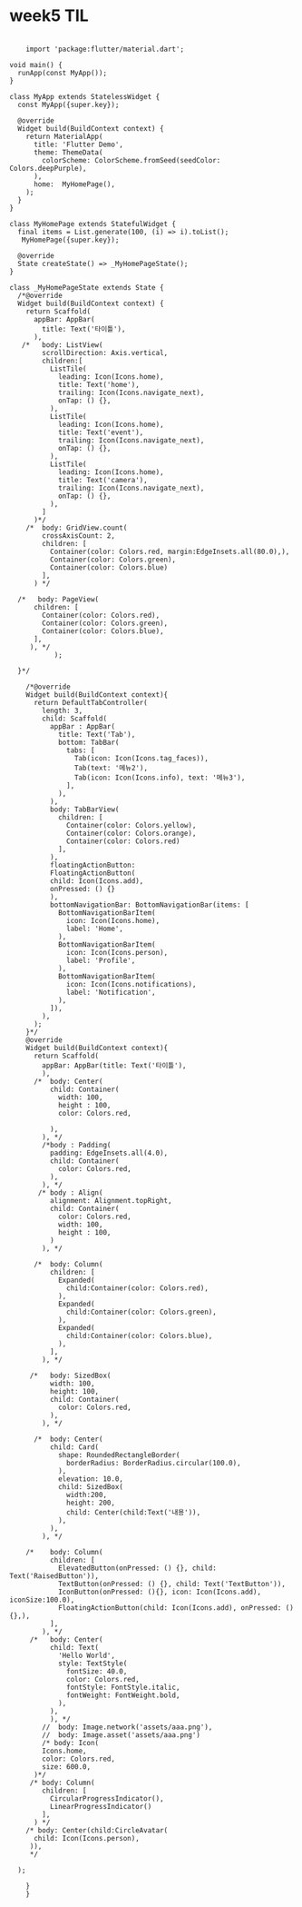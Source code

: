 # week5 TIL
<pre>
  <code>
    import 'package:flutter/material.dart';

void main() {
  runApp(const MyApp());
}

class MyApp extends StatelessWidget {
  const MyApp({super.key});

  @override
  Widget build(BuildContext context) {
    return MaterialApp(
      title: 'Flutter Demo',
      theme: ThemeData(
        colorScheme: ColorScheme.fromSeed(seedColor: Colors.deepPurple),
      ),
      home:  MyHomePage(),
    );
  }
}

class MyHomePage extends StatefulWidget {
  final items = List.generate(100, (i) => i).toList();
   MyHomePage({super.key});

  @override
  State<MyHomePage> createState() => _MyHomePageState();
}

class _MyHomePageState extends State<MyHomePage> {
  /*@override
  Widget build(BuildContext context) {
    return Scaffold(
      appBar: AppBar(
        title: Text('타이틀'),
      ),
   /*   body: ListView(
        scrollDirection: Axis.vertical,
        children:[
          ListTile(
            leading: Icon(Icons.home),
            title: Text('home'),
            trailing: Icon(Icons.navigate_next),
            onTap: () {},
          ),
          ListTile(
            leading: Icon(Icons.home),
            title: Text('event'),
            trailing: Icon(Icons.navigate_next),
            onTap: () {},
          ),
          ListTile(
            leading: Icon(Icons.home),
            title: Text('camera'),
            trailing: Icon(Icons.navigate_next),
            onTap: () {},
          ),
        ]
      )*/
    /*  body: GridView.count(
        crossAxisCount: 2,
        children: [
          Container(color: Colors.red, margin:EdgeInsets.all(80.0),),
          Container(color: Colors.green),
          Container(color: Colors.blue)
        ],
      ) */
     
  /*   body: PageView(
      children: [
        Container(color: Colors.red),
        Container(color: Colors.green),
        Container(color: Colors.blue),
      ],
     ), */
           ); 
      
  }*/

    /*@override
    Widget build(BuildContext context){
      return DefaultTabController(
        length: 3,
        child: Scaffold(
          appBar : AppBar(
            title: Text('Tab'),
            bottom: TabBar(
              tabs: [
                Tab(icon: Icon(Icons.tag_faces)),
                Tab(text: '메뉴2'),
                Tab(icon: Icon(Icons.info), text: '메뉴3'),
              ],
            ),
          ),
          body: TabBarView(
            children: [
              Container(color: Colors.yellow),
              Container(color: Colors.orange),
              Container(color: Colors.red)
            ],
          ),
          floatingActionButton: 
          FloatingActionButton(
          child: Icon(Icons.add),
          onPressed: () {}
          ),
          bottomNavigationBar: BottomNavigationBar(items: [
            BottomNavigationBarItem(
              icon: Icon(Icons.home),
              label: 'Home',
            ),
            BottomNavigationBarItem(
              icon: Icon(Icons.person),
              label: 'Profile',
            ),
            BottomNavigationBarItem(
              icon: Icon(Icons.notifications),
              label: 'Notification',
            ),
          ]),
        ),
      );
    }*/
    @override
    Widget build(BuildContext context){
      return Scaffold(
        appBar: AppBar(title: Text('타이틀'),
        ),
      /*  body: Center(
          child: Container(
            width: 100,
            height : 100,
            color: Colors.red,

          ),
        ), */
        /*body : Padding(
          padding: EdgeInsets.all(4.0),
          child: Container(
            color: Colors.red,
          ),
        ), */
       /* body : Align(
          alignment: Alignment.topRight,
          child: Container(
            color: Colors.red,
            width: 100,
            height : 100,
          )
        ), */

      /*  body: Column(
          children: [
            Expanded(
              child:Container(color: Colors.red),
            ),
            Expanded(
              child:Container(color: Colors.green),
            ),
            Expanded(
              child:Container(color: Colors.blue),
            ),
          ],
        ), */

     /*   body: SizedBox(
          width: 100,
          height: 100,
          child: Container(
            color: Colors.red,
          ),
        ), */

      /*  body: Center(
          child: Card(
            shape: RoundedRectangleBorder(
              borderRadius: BorderRadius.circular(100.0),
            ),
            elevation: 10.0,
            child: SizedBox(
              width:200,
              height: 200,
              child: Center(child:Text('내용')),
            ),
          ),
        ), */

    /*    body: Column(
          children: [
            ElevatedButton(onPressed: () {}, child: Text('RaisedButton')),
            TextButton(onPressed: () {}, child: Text('TextButton')),
            IconButton(onPressed: (){}, icon: Icon(Icons.add), iconSize:100.0),
            FloatingActionButton(child: Icon(Icons.add), onPressed: (){},),
          ],
        ), */
     /*   body: Center(
          child: Text(
            'Hello World',
            style: TextStyle(
              fontSize: 40.0,
              color: Colors.red,
              fontStyle: FontStyle.italic,
              fontWeight: FontWeight.bold,
            ),
          ),
          ), */
        //  body: Image.network('assets/aaa.png'),
        //  body: Image.asset('assets/aaa.png')
        /* body: Icon(
        Icons.home,
        color: Colors.red,
        size: 600.0,
      )*/
     /* body: Column(
        children: [
          CircularProgressIndicator(),
          LinearProgressIndicator()
        ],
      ) */
    /* body: Center(child:CircleAvatar(
      child: Icon(Icons.person),
     )),
     */
  
  );

    }
    }




  </code>
</pre>
